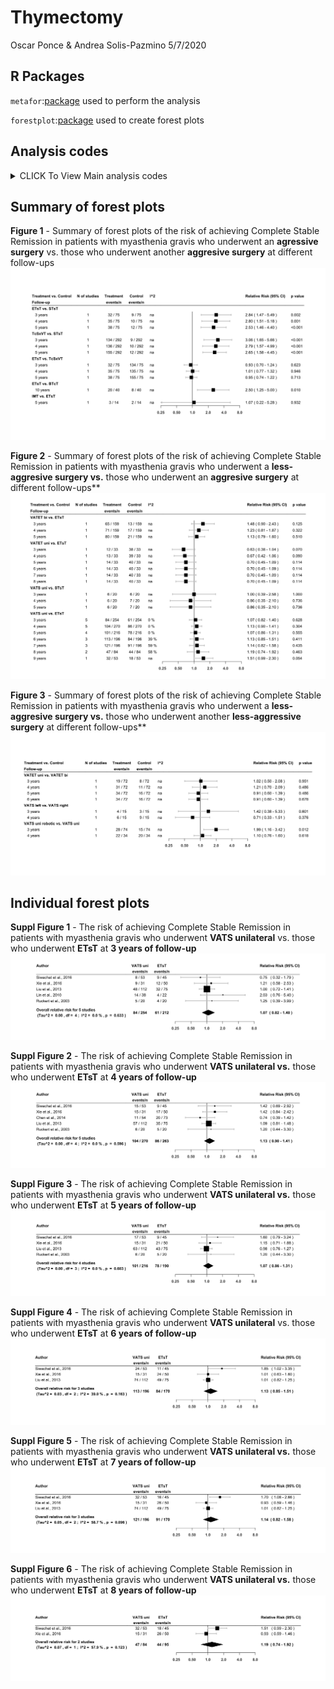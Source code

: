 Thymectomy
================
Oscar Ponce & Andrea Solis-Pazmino
5/7/2020

## R Packages

`metafor`:[package](http://www.metafor-project.org/doku.php) used to
perform the analysis

`forestplot`:[package](https://cran.r-project.org/web/packages/forestplot/forestplot.pdf)
used to create forest plots

## Analysis codes

<details>

<summary>CLICK To View Main analysis codes</summary>

<p>

``` r
prema1 <- escalc(measure="RR",ai=events1, ci=events2, n1i=n1, n2i=n2,
                  subset=(followup==3 & comparison=="ETsT  vs.  STsT"), data=pao)
prema1 <- summary(prema1)
prema1$rr <- paste(formatC((exp(prema1$yi)), format='f', digits=2), " ",
                   "(", formatC((exp(prema1$ci.lb)), format='f', digits=2), "-",
                    formatC((exp(prema1$ci.ub)), format='f', digits=2),")")
ma1 <- rma(measure="RR", yi,vi, data=prema1, method="REML")
expma1 <- predict(ma1, transf = transf.exp.int)


prema2 <- escalc(measure="RR",ai=events1, ci=events2, n1i=n1, n2i=n2,
                  subset=(followup==4 & comparison=="ETsT  vs.  STsT"), data=pao)
prema2 <- summary(prema2)
prema2$rr <- paste(formatC((exp(prema2$yi)), format='f', digits=2), " ",
                   "(", formatC((exp(prema2$ci.lb)), format='f', digits=2), "-",
                    formatC((exp(prema2$ci.ub)), format='f', digits=2),")")
ma2 <- rma(measure="RR", yi,vi, data=prema2, method="REML")
expma2 <- predict(ma2, transf = transf.exp.int)


ma1 <- rma(measure="RR", ai=events1, ci=events2, n1i=n1, n2i=n2, 
           data=pao, subset=(followup==3 & comparison=="ETsT  vs.  STsT"), 
           method="REML")
expma1 <- predict(ma1, transf = exp, digits=2)

ma2 <- rma(measure="RR", ai=events1, ci=events2, n1i=n1, n2i=n2, 
           data=pao, subset=(followup==4 & comparison=="ETsT  vs.  STsT"), 
           method="REML")
expma2<- predict(ma2, transf = exp, digits=2)

ma3 <- rma(measure="RR", ai=events1, ci=events2, n1i=n1, n2i=n2, 
           data=pao, subset=(followup==5 & comparison=="ETsT  vs.  STsT"),
           method="REML")
expma3 <- predict(ma3, transf = exp, digits=2)


ma4 <- rma(measure="RR", ai=events1, ci=events2, n1i=n1, n2i=n2, 
           data=pao, subset=(followup==3 & comparison=="TcSxVT  vs.  STsT"),
           method="REML")
expma4 <- predict(ma4, transf = exp, digits=2)

ma5 <- rma(measure="RR", ai=events1, ci=events2, n1i=n1, n2i=n2, 
           data=pao, subset=(followup==4 & comparison=="TcSxVT  vs.  STsT"), 
           method="REML")
expma5 <- predict(ma5, transf = exp, digits=2)

ma6 <- rma(measure="RR", ai=events1, ci=events2, n1i=n1, n2i=n2, 
           data=pao, subset=(followup==5 & comparison=="TcSxVT  vs.  STsT"), 
           method="REML")
expma6 <-predict(ma6, transf = exp, digits=2)


ma7 <- rma(measure="RR", ai=events1, ci=events2, n1i=n1, n2i=n2, 
           data=pao, subset=(followup==3 & comparison=="ETsT  vs.  TcSxVT"),
           method="REML")
expma7 <- predict(ma7, transf = exp, digits=2)

ma8 <- rma(measure="RR", ai=events1, ci=events2, n1i=n1, n2i=n2, 
           data=pao, subset=(followup==4 & comparison=="ETsT  vs.  TcSxVT"), 
           method="REML")
expma8 <- predict(ma8, transf = exp, digits=2)

ma9 <- rma(measure="RR", ai=events1, ci=events2, n1i=n1, n2i=n2, 
           data=pao, subset=(followup==5 & comparison=="ETsT  vs.  TcSxVT"), 
           method="REML")
expma9 <- predict(ma9, transf = exp, digits=2)


ma10 <- rma(measure="RR", ai=events1, ci=events2, n1i=n1, n2i=n2, 
            data=pao, subset=(followup==10 & comparison=="ETsT  vs.  BTcT"),
            method="REML")
expma10 <- predict(ma10, transf = exp, digits=2)


ma11 <- rma(measure="RR", ai=events1, ci=events2, n1i=n1, n2i=n2, 
            data=pao, subset=(followup==5 & comparison=="IMT  vs.  ETsT"), 
            method="REML")
expma11 <- predict(ma11, transf = exp, digits=2)


ma12 <- rma(measure="RR", ai=events1, ci=events2, n1i=n1, n2i=n2, 
            data=pao, 
            subset=(followup==3 & comparison=="VATET bilateral  vs.  ETsT"), 
            method="REML")
expma12 <- predict(ma12, transf = exp, digits=2)

ma13 <- rma(measure="RR", ai=events1, ci=events2, n1i=n1, n2i=n2, 
            data=pao, 
            subset=(followup==4 & comparison=="VATET bilateral  vs.  ETsT"), 
            method="REML")
expma13 <- predict(ma13, transf = exp, digits=2)

ma14 <- rma(measure="RR", ai=events1, ci=events2, n1i=n1, n2i=n2, 
            data=pao, 
            subset=(followup==5 & comparison=="VATET bilateral  vs.  ETsT"), 
            method="REML")
expma14 <- predict(ma14, transf = exp, digits=2)

ma15 <- rma(measure="RR", ai=events1, ci=events2, n1i=n1, n2i=n2, data=pao, 
            subset=(followup==3 & comparison=="VATET unilateral  vs.  ETsT" &
                      group=="Overall"), method="REML")
expma15 <- predict(ma15, transf = exp, digits=2)

ma16 <- rma(measure="RR", ai=events1, ci=events2, n1i=n1, n2i=n2, data=pao, 
            subset=(followup==4 & comparison=="VATET unilateral  vs.  ETsT" &
                      group=="Overall"), method="REML")
expma16 <- predict(ma16, transf = exp, digits=2)

ma17 <- rma(measure="RR", ai=events1, ci=events2, n1i=n1, n2i=n2, data=pao, 
            subset=(followup==5 & comparison=="VATET unilateral  vs.  ETsT" &
                      group=="Overall"), method="REML")
expma17 <- predict(ma17, transf = exp, digits=2)

ma18 <- rma(measure="RR", ai=events1, ci=events2, n1i=n1, n2i=n2, data=pao, 
            subset=(followup==6 & comparison=="VATET unilateral  vs.  ETsT" &
                      group=="Overall"), method="REML")
expma18 <- predict(ma18, transf = exp, digits=2)

ma19 <- rma(measure="RR", ai=events1, ci=events2, n1i=n1, n2i=n2, data=pao, 
            subset=(followup==7 & comparison=="VATET unilateral  vs.  ETsT" &
                      group=="Overall"), method="REML")
expma19 <- predict(ma19, transf = exp, digits=2)

ma20 <- rma(measure="RR", ai=events1, ci=events2, n1i=n1, n2i=n2, data=pao, 
            subset=(followup==8 & comparison=="VATET unilateral  vs.  ETsT" &
                      group=="Overall"), method="REML")
expma20 <- predict(ma20, transf = exp, digits=2)


ma33 <- rma(measure="RR", ai=events1, ci=events2, n1i=n1, n2i=n2, 
            data=pao, subset=(followup==3 & 
                      comparison=="VATET unilateral  vs.  VATET bilateral"),
            method="REML")
expma33 <- predict(ma33, transf = exp, digits=2)

ma34 <- rma(measure="RR", ai=events1, ci=events2, n1i=n1, n2i=n2, 
            data=pao, subset=(followup==4 & 
                      comparison=="VATET unilateral  vs.  VATET bilateral"),
            method="REML")
expma34 <- predict(ma34, transf = exp, digits=2)

ma35 <- rma(measure="RR", ai=events1, ci=events2, n1i=n1, n2i=n2, 
            data=pao, subset=(followup==5 & 
                      comparison=="VATET unilateral  vs.  VATET bilateral"),
            method="REML")
expma35 <- predict(ma35, transf = exp, digits=2)

ma36 <- rma(measure="RR", ai=events1, ci=events2, n1i=n1, n2i=n2, 
            data=pao, subset=(followup==6 & 
                      comparison=="VATET unilateral  vs.  VATET bilateral"),
            method="REML")
expma36 <- predict(ma36, transf = exp, digits=2)


ma37 <- rma(measure="RR", ai=events1, ci=events2, n1i=n1, n2i=n2, 
            data=pao, subset=(followup==3 & 
                      comparison=="VATS unilateral  vs.  STsT"), 
            method="REML")
expma37 <- predict(ma37, transf = exp, digits=2)

ma38 <- rma(measure="RR", ai=events1, ci=events2, n1i=n1, n2i=n2, 
            data=pao, subset=(followup==4 & 
                      comparison=="VATS unilateral  vs.  STsT"), 
            method="REML")
expma38 <- predict(ma38, transf = exp, digits=2)

ma39 <- rma(measure="RR", ai=events1, ci=events2, n1i=n1, n2i=n2, 
            data=pao, subset=(followup==5 & 
                      comparison=="VATS unilateral  vs.  STsT"), 
            method="REML")
expma39 <- predict(ma39, transf = exp, digits=2)


prema40 <- escalc(measure="RR",ai=events1, ci=events2, n1i=n1, n2i=n2,
                  subset=(followup==3 & 
                            comparison=="VATS unilateral  vs.  ETsT"), data=pao)
prema40 <- summary(prema40)
prema40$rr <- paste(formatC((exp(prema40$yi)), format='f', digits=2), " ",
                   "(", formatC((exp(prema40$ci.lb)), format='f', digits=2), "-",
                    formatC((exp(prema40$ci.ub)), format='f', digits=2),")")
ma40 <- rma(measure="RR", yi,vi, data=prema40, method="REML")
expma40 <- predict(ma40, transf = transf.exp.int)


prema41 <- escalc(measure="RR",ai=events1, ci=events2, n1i=n1, n2i=n2,
                  subset=(followup==4 & 
                            comparison=="VATS unilateral  vs.  ETsT"), data=pao)
prema41 <- summary(prema41)
prema41$rr <- paste(formatC((exp(prema41$yi)), format='f', digits=2), " ",
                   "(", formatC((exp(prema41$ci.lb)), format='f', digits=2), "-",
                    formatC((exp(prema41$ci.ub)), format='f', digits=2),")")
ma41 <- rma(measure="RR", yi,vi, data=prema41, method="REML")
expma41 <- predict(ma41, transf = transf.exp.int)


prema42 <- escalc(measure="RR",ai=events1, ci=events2, n1i=n1, n2i=n2,
                  subset=(followup==5 & 
                            comparison=="VATS unilateral  vs.  ETsT"), data=pao)
prema42 <- summary(prema42)
prema42$rr <- paste(formatC((exp(prema42$yi)), format='f', digits=2), " ",
                   "(", formatC((exp(prema42$ci.lb)), format='f', digits=2), "-",
                    formatC((exp(prema42$ci.ub)), format='f', digits=2),")")
ma42 <- rma(measure="RR", yi,vi, data=prema42, method="REML")
expma42 <- predict(ma42, transf = transf.exp.int)


prema43 <- escalc(measure="RR",ai=events1, ci=events2, n1i=n1, n2i=n2,
                  subset=(followup==6 & 
                            comparison=="VATS unilateral  vs.  ETsT"), data=pao)
prema43 <- summary(prema43)
prema43$rr <- paste(formatC((exp(prema43$yi)), format='f', digits=2), " ",
                   "(", formatC((exp(prema43$ci.lb)), format='f', digits=2), "-",
                    formatC((exp(prema43$ci.ub)), format='f', digits=2),")")
ma43 <- rma(measure="RR", yi,vi, data=prema43, method="REML")
expma43 <- predict(ma43, transf = transf.exp.int)


prema44 <- escalc(measure="RR",ai=events1, ci=events2, n1i=n1, n2i=n2,
                  subset=(followup==7 & 
                            comparison=="VATS unilateral  vs.  ETsT"), data=pao)
prema44 <- summary(prema44)
prema44$rr <- paste(formatC((exp(prema44$yi)), format='f', digits=2), " ",
                   "(", formatC((exp(prema44$ci.lb)), format='f', digits=2), "-",
                    formatC((exp(prema44$ci.ub)), format='f', digits=2),")")
ma44 <- rma(measure="RR", yi,vi, data=prema44, method="REML")
expma44 <- predict(ma44, transf = transf.exp.int)

prema45 <- escalc(measure="RR",ai=events1, ci=events2, n1i=n1, n2i=n2,
                  subset=(followup==8 & 
                            comparison=="VATS unilateral  vs.  ETsT"), data=pao)
prema45 <- summary(prema45)
prema45$rr <- paste(formatC((exp(prema45$yi)), format='f', digits=2), " ",
                   "(", formatC((exp(prema45$ci.lb)), format='f', digits=2), "-",
                    formatC((exp(prema45$ci.ub)), format='f', digits=2),")")
ma45 <- rma(measure="RR", yi,vi, data=prema45, method="REML")
expma45 <- predict(ma45, transf = transf.exp.int)


ma46 <- rma(measure="RR", ai=events1, ci=events2, n1i=n1, n2i=n2, 
            data=pao, subset=(followup==9 & 
                      comparison=="VATS unilateral  vs.  ETsT"), method="REML")
expma46 <- predict(ma46, transf = exp, digits=2)


ma47 <- rma(measure="RR", ai=events1, ci=events2, n1i=n1, n2i=n2, 
            data=pao, subset=(followup==3 & comparison=="VATS left  vs.  VATS right"),
            method="REML")
expma47 <- predict(ma47, transf = exp, digits=2)

ma48 <- rma(measure="RR", ai=events1, ci=events2, n1i=n1, n2i=n2, 
            data=pao, subset=(followup==4 & comparison=="VATS left  vs.  VATS right"),
            method="REML")
expma48 <- predict(ma48, transf = exp, digits=2)

ma49 <- rma(measure="RR", ai=events1, ci=events2, n1i=n1, n2i=n2, 
            data=pao, subset=(followup==3 & 
            comparison=="VATS unilateral with robotic  vs.  VATS unilateral"),
            method="REML")
expma49 <- predict(ma49, transf = exp, digits=2)

ma50 <- rma(measure="RR", ai=events1, ci=events2, n1i=n1, n2i=n2, 
            data=pao, subset=(followup==5 & 
            comparison=="VATS unilateral with robotic  vs.  VATS unilateral"),
            method="REML")
expma50 <- predict(ma50, transf = exp, digits=2)
```

</p>

</details>

## Summary of forest plots

**Figure 1** - Summary of forest plots of the risk of achieving Complete
Stable Remission in patients with myasthenia gravis who underwent an
**agressive surgery** vs. those who underwent another **aggresive
surgery** at different follow-ups
![](Thymectomy_results_files/figure-gfm/unnamed-chunk-1-1.svg)<!-- -->

**Figure 2** - Summary of forest plots of the risk of achieving Complete
Stable Remission in patients with myasthenia gravis who underwent a
**less-aggresive surgery vs.** those who underwent an **aggresive
surgery** at different follow-ups\*\*
![](Thymectomy_results_files/figure-gfm/unnamed-chunk-2-1.svg)<!-- -->

**Figure 3** - Summary of forest plots of the risk of achieving Complete
Stable Remission in patients with myasthenia gravis who underwent a
**less-aggresive surgery vs.** those who underwent another
**less-aggressive surgery** at different follow-ups\*\*
![](Thymectomy_results_files/figure-gfm/unnamed-chunk-3-1.svg)<!-- -->

## Individual forest plots

**Suppl Figure 1** - The risk of achieving Complete Stable Remission in
patients with myasthenia gravis who underwent **VATS unilateral**
vs. those who underwent **ETsT** at **3 years of follow-up**
![](Thymectomy_results_files/figure-gfm/forestplotma40-1.svg)<!-- -->

**Suppl Figure 2** - The risk of achieving Complete Stable Remission in
patients with myasthenia gravis who underwent **VATS unilateral vs.**
those who underwent **ETsT** at **4 years of follow-up**
![](Thymectomy_results_files/figure-gfm/forestplotma41-1.svg)<!-- -->

**Suppl Figure 3** - The risk of achieving Complete Stable Remission in
patients with myasthenia gravis who underwent **VATS unilateral vs.**
those who underwent **ETsT** at **5 years of follow-up**
![](Thymectomy_results_files/figure-gfm/forestplotma42-1.svg)<!-- -->

**Suppl Figure 4** - The risk of achieving Complete Stable Remission in
patients with myasthenia gravis who underwent **VATS unilateral**
vs. those who underwent **ETsT** at **6 years of follow-up**
![](Thymectomy_results_files/figure-gfm/forestplotma43-1.svg)<!-- -->

**Suppl Figure 5** - The risk of achieving Complete Stable Remission in
patients with myasthenia gravis who underwent **VATS unilateral vs.**
those who underwent **ETsT** at **7 years of follow-up**
![](Thymectomy_results_files/figure-gfm/forestplotma44-1.svg)<!-- -->

**Suppl Figure 6** - The risk of achieving Complete Stable Remission in
patients with myasthenia gravis who underwent **VATS unilateral vs.**
those who underwent **ETsT** at **8 years of follow-up**
![](Thymectomy_results_files/figure-gfm/forestplotma45-1.svg)<!-- -->

